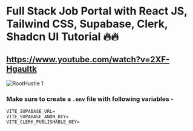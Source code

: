 # Full Stack Job Portal with React JS, Tailwind CSS, Supabase, Clerk, Shadcn UI Tutorial 🔥🔥

## https://www.youtube.com/watch?v=2XF-HgauItk

![RootHustle 1](https://github.com/user-attachments/assets/1da23b25-1f29-4402-be74-03685d9b732d)

### Make sure to create a `.env` file with following variables -

```
VITE_SUPABASE_URL=
VITE_SUPABASE_ANON_KEY=
VITE_CLERK_PUBLISHABLE_KEY=
```
